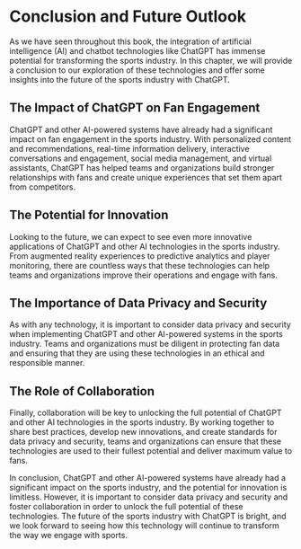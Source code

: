 Conclusion and Future Outlook
================================================================================

As we have seen throughout this book, the integration of artificial intelligence (AI) and chatbot technologies like ChatGPT has immense potential for transforming the sports industry. In this chapter, we will provide a conclusion to our exploration of these technologies and offer some insights into the future of the sports industry with ChatGPT.

The Impact of ChatGPT on Fan Engagement
---------------------------------------

ChatGPT and other AI-powered systems have already had a significant impact on fan engagement in the sports industry. With personalized content and recommendations, real-time information delivery, interactive conversations and engagement, social media management, and virtual assistants, ChatGPT has helped teams and organizations build stronger relationships with fans and create unique experiences that set them apart from competitors.

The Potential for Innovation
----------------------------

Looking to the future, we can expect to see even more innovative applications of ChatGPT and other AI technologies in the sports industry. From augmented reality experiences to predictive analytics and player monitoring, there are countless ways that these technologies can help teams and organizations improve their operations and engage with fans.

The Importance of Data Privacy and Security
-------------------------------------------

As with any technology, it is important to consider data privacy and security when implementing ChatGPT and other AI-powered systems in the sports industry. Teams and organizations must be diligent in protecting fan data and ensuring that they are using these technologies in an ethical and responsible manner.

The Role of Collaboration
-------------------------

Finally, collaboration will be key to unlocking the full potential of ChatGPT and other AI technologies in the sports industry. By working together to share best practices, develop new innovations, and create standards for data privacy and security, teams and organizations can ensure that these technologies are used to their fullest potential and deliver maximum value to fans.

In conclusion, ChatGPT and other AI-powered systems have already had a significant impact on the sports industry, and the potential for innovation is limitless. However, it is important to consider data privacy and security and foster collaboration in order to unlock the full potential of these technologies. The future of the sports industry with ChatGPT is bright, and we look forward to seeing how this technology will continue to transform the way we engage with sports.

